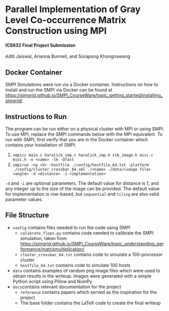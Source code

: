 # Parallel Implementation of Gray Level Co-occurrence Matrix Construction using MPI
#### ICS632 Final Project Submission  
Aditi Jaiswal, Arianna Bunnell, and Sorapong Khongnawang
## Docker Container
SMPI Simulations were run via a Docker container. Instructions on how to install and run the SMPI via Docker can be found at https://simgrid.github.io/SMPI_CourseWare/topic_getting_started/installing_simgrid/ 

## Instructions to Run 
The program can be run either on a physical cluster with MPI or using SMPI. To use MPI, replace the SMPI commands below with the MPI equivalent. To run with SMPI, first verify that you are in the Docker container which contains your installation of SMPI. 
1. ``` smpicc main.c haralick_imp.c haralick_imp.h stb_image.h misc.c misc.h -o <name> -lm -Ofast ```
2. ```smpirun -np <X> -hostfile ./config/hostfile_64.txt -platform ./config/cluster_crossbar_64.xml ./<name> ./data/<image file> <angle> -d <distance> -i <implementation>```

```-d``` and ```-i``` are optional parameters. The default value for distance is 1, and any integer up to the size of the image can be provided. The default value for implementation is row-based, but ```sequential``` and ```tiling``` are also valid parameter values. 

## File Structure 
- ```config``` contains files needed to run the code using SMPI 
   - ```calibrate_flops.py``` contains code needed to calibrate the SMPI simulation, taken from https://simgrid.github.io/SMPI_CourseWare/topic_understanding_performance/matrixmultiplication/
   - ```cluster_crossbar_64.txt``` contains code to simulate a 100-processor cluster 
   - ```hostfile_64.txt``` contains code to simulate 100 hosts
- ```data``` contains examples of random png image files which were used to obtain results in the writeup. Images were generated with a simple Python script using Pillow and NumPy
- ```docs```contains relevant documentation for the project 
   - ```reference``` contains papers which served as the inspiration for the project 
   - The base folder contains the LaTeX code to create the final writeup 